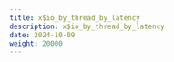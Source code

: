 ```yaml
---
title: x$io_by_thread_by_latency
description: x$io_by_thread_by_latency
date: 2024-10-09
weight: 20000
---
```

<style>
th, td {
  border: 1px solid rgb(190, 190, 190);
}
</style>
